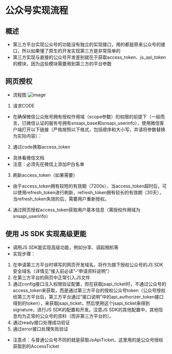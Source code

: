 # 公众号实现流程


## 概述
 - 第三方平台实现公众号的功能没有独立的实现接口，用的都是原来公众号的接口，所以如果懂了原生的开发实现第三方是非常简单的
 - 第三方实现与直接的公众号开发差别就在于获取access_token、js_api_token的模块，因为这些模块需要用到第三方的平台参数


## 网页授权

- 流程图
![image](https://res.wx.qq.com/op_res/cNgeYEhPpeFMYJyrjYblAf95s1eAd42nmfeDoqxSw7NBsUsVMzrUdNaf183jcqgu)

1. 请求CODE
 - 在确保微信公众账号拥有授权作用域（scope参数）的权限的前提下（一般而言，已微信认证的服务号拥有snsapi_base和snsapi_userinfo），使用微信客户端打开以下链接（严格按照以下格式，包括顺序和大小写，并请将参数替换为实际内容）：

2. 通过code换取access_token
 - 具体看微信文档
 - 注意：必须先在微信上添加IP白名单

3. 刷新access_token（如果需要）
 - 由于access_token拥有较短的有效期（7200s），当access_token超时后，可以使用refresh_token进行刷新，refresh_token拥有较长的有效期（30天），当refresh_token失效的后，需要用户重新授权。

4. 通过网页授权access_token获取用户基本信息（需授权作用域为snsapi_userinfo）


## 使用 JS SDK 实现高级更能
 - 调用JS SDK能实现高级功能，例如分享、调起相机等
 - 实现步骤：
1. 在申请第三方平台时填写的网页开发域名，将作为旗下授权公众号的JS SDK安全域名（详情见“接入前必读”-“申请资料说明”）
2. 在第三方平台的网页中正常引入JS文件
3. 通过config接口注入权限验证配置，但在获取jsapi_ticket时，不通过公众号的access_token来获取，而是通过第三方平台的授权公众号token（公众号授权给第三方平台后，第三方平台通过“接口说明”中的api_authorizer_token接口得到的token），来获取jsapi_ticket，然后使用这个jsapi_ticket来得到signature，进行JS SDK的配置和开发。注意JS SDK的其他配置中，其他信息均为正常的公众号的资料（而非第三方平台的）。
4. 通过ready接口处理成功验证
5. 通过error接口处理失败验证

 - 注意点：与普通公众号不同的就是获取JsApiTicket，这里用的是公众号授权获取到的AccessTicket





